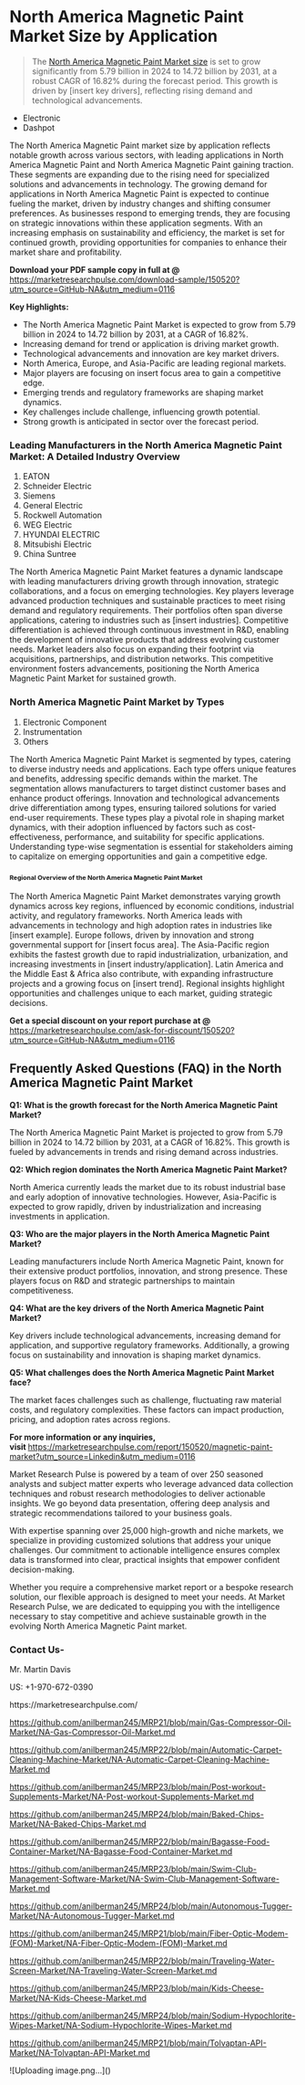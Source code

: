 <h1>North America Magnetic Paint Market&nbsp;Size by Application</h1><blockquote><p>The <a href="https://marketresearchpulse.com/download-sample/150520?utm_source=GitHub-NA&amp;utm_medium=0116">North America Magnetic Paint Market size</a> is set to grow significantly from 5.79 billion in 2024 to 14.72 billion by 2031, at a robust CAGR of 16.82% during the forecast period. This growth is driven by [insert key drivers], reflecting rising demand and technological advancements.</p></blockquote><ul><li>Electronic<li> Dashpot</li></ul><p>The North America Magnetic Paint market size by application reflects notable growth across various sectors, with leading applications in North America Magnetic Paint and North America Magnetic Paint gaining traction. These segments are expanding due to the rising need for specialized solutions and advancements in technology. The growing demand for applications in North America Magnetic Paint is expected to continue fueling the market, driven by industry changes and shifting consumer preferences. As businesses respond to emerging trends, they are focusing on strategic innovations within these application segments. With an increasing emphasis on sustainability and efficiency, the market is set for continued growth, providing opportunities for companies to enhance their market share and profitability.</p><p><strong>Download your PDF sample copy in full at @ </strong><a href="https://marketresearchpulse.com/download-sample/150520?utm_source=GitHub-NA&amp;utm_medium=0116">https://marketresearchpulse.com/download-sample/150520?utm_source=GitHub-NA&amp;utm_medium=0116</a></p><p><strong>Key Highlights: </strong></p><ul><li>The North America Magnetic Paint Market is expected to grow from 5.79 billion in 2024 to 14.72 billion by 2031, at a CAGR of 16.82%.</li><li>Increasing demand for trend or application is driving market growth.</li><li>Technological advancements and innovation are key market drivers.</li><li>North America, Europe, and Asia-Pacific are leading regional markets.</li><li>Major players are focusing on insert focus area to gain a competitive edge.</li><li>Emerging trends and regulatory frameworks are shaping market dynamics.</li><li>Key challenges include challenge, influencing growth potential.</li><li>Strong growth is anticipated in sector over the forecast period.</li></ul><h3>Leading Manufacturers in the North America Magnetic Paint Market: A Detailed Industry Overview</h3><ol><li>EATON</li><li>Schneider Electric</li><li>Siemens</li><li>General Electric</li><li>Rockwell Automation</li><li>WEG Electric</li><li>HYUNDAI ELECTRIC</li><li>Mitsubishi Electric</li><li>China Suntree</li></ol><div class="flex max-w-full flex-col flex-grow"><div class="min-h-8 text-message flex w-full flex-col items-end gap-2 whitespace-normal break-words [.text-message+&amp;]:mt-5" dir="auto" data-message-author-role="assistant" data-message-id="fd8432e4-4910-450d-b182-61b7bfb0a01f" data-message-model-slug="gpt-4o"><div class="flex w-full flex-col gap-1 empty:hidden first:pt-[3px]"><div class="markdown prose w-full break-words dark:prose-invert light"><p>The North America Magnetic Paint Market features a dynamic landscape with leading manufacturers driving growth through innovation, strategic collaborations, and a focus on emerging technologies. Key players leverage advanced production techniques and sustainable practices to meet rising demand and regulatory requirements. Their portfolios often span diverse applications, catering to industries such as [insert industries]. Competitive differentiation is achieved through continuous investment in R&amp;D, enabling the development of innovative products that address evolving customer needs. Market leaders also focus on expanding their footprint via acquisitions, partnerships, and distribution networks. This competitive environment fosters advancements, positioning the North America Magnetic Paint Market for sustained growth.</p></div></div></div></div><h3>North America Magnetic Paint Market by Types</h3><ol><li>Electronic Component<li> Instrumentation<li> Others</li></ol><div class="flex max-w-full flex-col flex-grow"><div class="min-h-8 text-message flex w-full flex-col items-end gap-2 whitespace-normal break-words [.text-message+&amp;]:mt-5" dir="auto" data-message-author-role="assistant" data-message-id="084470be-0bb7-4664-bddf-5156b4f41249" data-message-model-slug="gpt-4o-mini"><div class="flex w-full flex-col gap-1 empty:hidden first:pt-[3px]"><div class="markdown prose w-full break-words dark:prose-invert light"><p>The North America Magnetic Paint Market is segmented by types, catering to diverse industry needs and applications. Each type offers unique features and benefits, addressing specific demands within the market. The segmentation allows manufacturers to target distinct customer bases and enhance product offerings. Innovation and technological advancements drive differentiation among types, ensuring tailored solutions for varied end-user requirements. These types play a pivotal role in shaping market dynamics, with their adoption influenced by factors such as cost-effectiveness, performance, and suitability for specific applications. Understanding type-wise segmentation is essential for stakeholders aiming to capitalize on emerging opportunities and gain a competitive edge.</p></div></div></div></div><h3><span style="font-size: 11px;">Regional Overview of the North America Magnetic Paint Market</span></h3><div class="flex max-w-full flex-col flex-grow"><div class="min-h-8 text-message flex w-full flex-col items-end gap-2 whitespace-normal break-words [.text-message+&amp;]:mt-5" dir="auto" data-message-author-role="assistant" data-message-id="e9038762-ce64-4e30-91c9-9bd413514231" data-message-model-slug="gpt-4o-mini"><div class="flex w-full flex-col gap-1 empty:hidden first:pt-[3px]"><div class="markdown prose w-full break-words dark:prose-invert light"><p>The North America Magnetic Paint Market demonstrates varying growth dynamics across key regions, influenced by economic conditions, industrial activity, and regulatory frameworks. North America leads with advancements in technology and high adoption rates in industries like [insert example]. Europe follows, driven by innovation and strong governmental support for [insert focus area]. The Asia-Pacific region exhibits the fastest growth due to rapid industrialization, urbanization, and increasing investments in [insert industry/application]. Latin America and the Middle East &amp; Africa also contribute, with expanding infrastructure projects and a growing focus on [insert trend]. Regional insights highlight opportunities and challenges unique to each market, guiding strategic decisions.</p></div></div></div></div><p><strong>Get a special discount on your report purchase at @ </strong><a href="https://marketresearchpulse.com/ask-for-discount/150520?utm_source=GitHub-NA&amp;utm_medium=0116">https://marketresearchpulse.com/ask-for-discount/150520?utm_source=GitHub-NA&amp;utm_medium=0116</a></p><h2>Frequently Asked Questions (FAQ) in the North America Magnetic Paint Market</h2><p><strong>Q1: What is the growth forecast for the North America Magnetic Paint Market?</strong></p><p>The North America Magnetic Paint Market is projected to grow from 5.79 billion in 2024 to 14.72 billion by 2031, at a CAGR of 16.82%. This growth is fueled by advancements in trends and rising demand across industries.</p><p><strong>Q2: Which region dominates the North America Magnetic Paint Market?</strong></p><p>North America currently leads the market due to its robust industrial base and early adoption of innovative technologies. However, Asia-Pacific is expected to grow rapidly, driven by industrialization and increasing investments in application.</p><p><strong>Q3: Who are the major players in the North America Magnetic Paint Market?</strong></p><p>Leading manufacturers include North America Magnetic Paint, known for their extensive product portfolios, innovation, and strong presence. These players focus on R&amp;D and strategic partnerships to maintain competitiveness.</p><p><strong>Q4: What are the key drivers of the North America Magnetic Paint Market?</strong></p><p>Key drivers include technological advancements, increasing demand for application, and supportive regulatory frameworks. Additionally, a growing focus on sustainability and innovation is shaping market dynamics.</p><p><strong>Q5: What challenges does the North America Magnetic Paint Market face?</strong></p><p>The market faces challenges such as challenge, fluctuating raw material costs, and regulatory complexities. These factors can impact production, pricing, and adoption rates across regions.</p><p><strong>For more information or any inquiries, visit&nbsp;</strong><a href="https://marketresearchpulse.com/report/150520/magnetic-paint-market?utm_source=Linkedin&utm_medium=0116">https://marketresearchpulse.com/report/150520/magnetic-paint-market?utm_source=Linkedin&utm_medium=0116</a></p><p>Market Research Pulse is powered by a team of over 250 seasoned analysts and subject matter experts who leverage advanced data collection techniques and robust research methodologies to deliver actionable insights. We go beyond data presentation, offering deep analysis and strategic recommendations tailored to your business goals.</p><p>With expertise spanning over 25,000 high-growth and niche markets, we specialize in providing customized solutions that address your unique challenges. Our commitment to actionable intelligence ensures complex data is transformed into clear, practical insights that empower confident decision-making.</p><p>Whether you require a comprehensive market report or a bespoke research solution, our flexible approach is designed to meet your needs. At Market Research Pulse, we are dedicated to equipping you with the intelligence necessary to stay competitive and achieve sustainable growth in the evolving North America Magnetic Paint market.</p><h3><strong>Contact Us-</strong></h3><p>Mr. Martin Davis</p><p>US: +1-970-672-0390</p><p>https://marketresearchpulse.com/</p><p><a href="https://github.com/anilberman245/MRP21/blob/main/Gas-Compressor-Oil-Market/NA-Gas-Compressor-Oil-Market.md">https://github.com/anilberman245/MRP21/blob/main/Gas-Compressor-Oil-Market/NA-Gas-Compressor-Oil-Market.md</a></p><p><a href="https://github.com/anilberman245/MRP22/blob/main/Automatic-Carpet-Cleaning-Machine-Market/NA-Automatic-Carpet-Cleaning-Machine-Market.md">https://github.com/anilberman245/MRP22/blob/main/Automatic-Carpet-Cleaning-Machine-Market/NA-Automatic-Carpet-Cleaning-Machine-Market.md</a></p><p><a href="https://github.com/anilberman245/MRP23/blob/main/Post-workout-Supplements-Market/NA-Post-workout-Supplements-Market.md">https://github.com/anilberman245/MRP23/blob/main/Post-workout-Supplements-Market/NA-Post-workout-Supplements-Market.md</a></p><p><a href="https://github.com/anilberman245/MRP24/blob/main/Baked-Chips-Market/NA-Baked-Chips-Market.md">https://github.com/anilberman245/MRP24/blob/main/Baked-Chips-Market/NA-Baked-Chips-Market.md</a></p><p><a href="https://github.com/anilberman245/MRP22/blob/main/Bagasse-Food-Container-Market/NA-Bagasse-Food-Container-Market.md">https://github.com/anilberman245/MRP22/blob/main/Bagasse-Food-Container-Market/NA-Bagasse-Food-Container-Market.md</a></p><p><a href="https://github.com/anilberman245/MRP23/blob/main/Swim-Club-Management-Software-Market/NA-Swim-Club-Management-Software-Market.md">https://github.com/anilberman245/MRP23/blob/main/Swim-Club-Management-Software-Market/NA-Swim-Club-Management-Software-Market.md</a></p><p><a href="https://github.com/anilberman245/MRP24/blob/main/Autonomous-Tugger-Market/NA-Autonomous-Tugger-Market.md">https://github.com/anilberman245/MRP24/blob/main/Autonomous-Tugger-Market/NA-Autonomous-Tugger-Market.md</a></p><p><a href="https://github.com/anilberman245/MRP21/blob/main/Fiber-Optic-Modem-(FOM)-Market/NA-Fiber-Optic-Modem-(FOM)-Market.md">https://github.com/anilberman245/MRP21/blob/main/Fiber-Optic-Modem-(FOM)-Market/NA-Fiber-Optic-Modem-(FOM)-Market.md</a></p><p><a href="https://github.com/anilberman245/MRP22/blob/main/Traveling-Water-Screen-Market/NA-Traveling-Water-Screen-Market.md">https://github.com/anilberman245/MRP22/blob/main/Traveling-Water-Screen-Market/NA-Traveling-Water-Screen-Market.md</a></p><p><a href="https://github.com/anilberman245/MRP23/blob/main/Kids-Cheese-Market/NA-Kids-Cheese-Market.md">https://github.com/anilberman245/MRP23/blob/main/Kids-Cheese-Market/NA-Kids-Cheese-Market.md</a></p><p><a href="https://github.com/anilberman245/MRP24/blob/main/Sodium-Hypochlorite-Wipes-Market/NA-Sodium-Hypochlorite-Wipes-Market.md">https://github.com/anilberman245/MRP24/blob/main/Sodium-Hypochlorite-Wipes-Market/NA-Sodium-Hypochlorite-Wipes-Market.md</a></p><p><a href="https://github.com/anilberman245/MRP21/blob/main/Tolvaptan-API-Market/NA-Tolvaptan-API-Market.md">https://github.com/anilberman245/MRP21/blob/main/Tolvaptan-API-Market/NA-Tolvaptan-API-Market.md</a></p>
![Uploading image.png…]()
